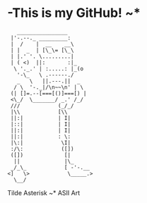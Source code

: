 # -This is my GitHub! ~*
       ________________
     |'-.--._ _________:
     |  /    |  __    __\
     | |  _  | [\_\= [\_\
     | |.' '. \.........|
     | ( <)  ||:       :|_
      \ '._.' | :.....: |_(o
       '-\_   \ .------./
       _   \   ||.---.||  _
      / \  '-._|/\n~~\n' | \
     (| []=.--[===[()]===[) |
     <\_/  \_______/ _.' /_/
     ///            (_/_/
     |\\            [\\
     ||:|           | I|
     |::|           | I|
     ||:|           | I|
     ||:|           : \:
     |\:|            \I|
     :/\:            ([])
     ([])             [|
      ||              |\_
     _/_\_            [ -'-.__
    <]   \>            \_____.>
      \__/

Tilde Asterisk ~*
ASII Art
